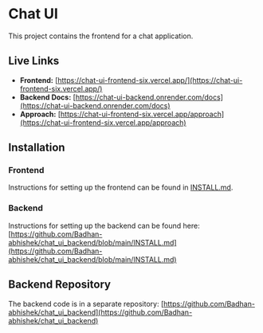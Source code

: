 # Chat UI

This project contains the frontend for a chat application.

## Live Links

- **Frontend:** [https://chat-ui-frontend-six.vercel.app/](https://chat-ui-frontend-six.vercel.app/)
- **Backend Docs:** [https://chat-ui-backend.onrender.com/docs](https://chat-ui-backend.onrender.com/docs)
- **Approach:** [https://chat-ui-frontend-six.vercel.app/approach](https://chat-ui-frontend-six.vercel.app/approach)

## Installation

### Frontend

Instructions for setting up the frontend can be found in [INSTALL.md](./INSTALL.md).

### Backend

Instructions for setting up the backend can be found here: [https://github.com/Badhan-abhishek/chat_ui_backend/blob/main/INSTALL.md](https://github.com/Badhan-abhishek/chat_ui_backend/blob/main/INSTALL.md)

## Backend Repository

The backend code is in a separate repository: [https://github.com/Badhan-abhishek/chat_ui_backend](https://github.com/Badhan-abhishek/chat_ui_backend)
